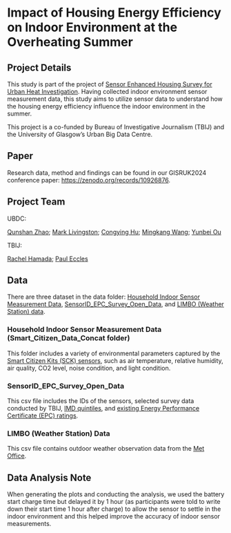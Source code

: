 # Impact of Housing Energy Efficiency on Indoor Environment at the Overheating Summer

## Project Details

This study is part of the project of [Sensor Enhanced Housing Survey for Urban Heat Investigation](https://github.com/congying-hu/SensorEnhancedSurveyHeatInvestigation). Having collected indoor environment sensor measurement data,
this study aims to utilize sensor data to understand how the housing energy efficiency influence the indoor environment in the summer.

This project is a co-funded by Bureau of Investigative Journalism (TBIJ) and the University of Glasgow’s Urban Big Data Centre. 

## Paper
Research data, method and findings can be found in our GISRUK2024 conference paper: https://zenodo.org/records/10926876.

## Project Team

UBDC:

[Qunshan Zhao](https://www.gla.ac.uk/schools/socialpolitical/staff/qunshanzhao/); [Mark Livingston](https://www.gla.ac.uk/schools/socialpolitical/staff/marklivingston/); [Congying Hu](https://www.linkedin.com/in/congying-hu/); [Mingkang Wang](https://www.linkedin.com/in/mingkangwang-glasgow/); [Yunbei Ou](https://www.ubdc.ac.uk/about-ubdc/who-we-are/team-profiles/phd-students/yunbei-ou/)

TBIJ: 

[Rachel Hamada](https://www.thebureauinvestigates.com/profile/Rachelhamada); [Paul Eccles](https://www.thebureauinvestigates.com/profile/pauleccles)

## Data

There are three dataset in the data folder: [Household Indoor Sensor Measurement Data](data/Smart_Citizen_Data_concat), [SensorID_EPC_Survey_Open_Data](data/SensorID_EPC_Survey_Open_Data.csv), and [LIMBO (Weather Station) data](data/LIMBO.csv). 

### Household Indoor Sensor Measurement Data (Smart_Citizen_Data_Concat folder)
This folder includes a variety of environmental parameters captured by the [Smart Citizen Kits (SCK) sensors](https://smartcitizen.me/), such as air temperature, relative humidity, air quality, CO2 level, noise condition, and light condition.

### SensorID_EPC_Survey_Open_Data
This csv file includes the IDs of the sensors, selected survey data conducted by TBIJ, [IMD quintiles](https://www.gov.uk/government/statistics/english-indices-of-deprivation-2019), and [existing Energy Performance Certificate (EPC) ratings](https://epc.opendatacommunities.org/).

### LIMBO (Weather Station) Data
This csv file contains outdoor weather observation data from the [Met Office](https://wow.metoffice.gov.uk/observations/details/20231207yr5eh6cw9ye67kyhyyguw39cda).

## Data Analysis Note

When generating the plots and conducting the analysis, we used the battery start charge time but delayed it by 1 hour (as participants were told to write down their start time 1 hour after charge) to allow the sensor to settle in the indoor environment and this helped improve the accuracy of indoor sensor measurements.
